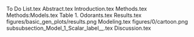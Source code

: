 To Do List.tex
Abstract.tex
Introduction.tex
Methods.tex
Methods:Models.tex
Table 1. Odorants.tex
Results.tex
figures/basic_gen_plots/results.png
Modeling.tex
figures/0/cartoon.png
subsubsection_Model_1_Scalar_label__.tex
Discussion.tex